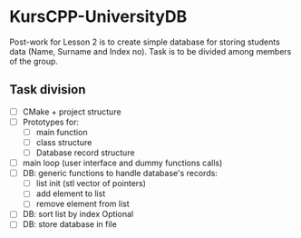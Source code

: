 # KursCPP-UniversityDB
Post-work for Lesson 2 is to create simple database for storing students data (Name, Surname and Index no). Task is to be divided among members of the group.

## Task division
- [ ] CMake + project structure
- [ ] Prototypes for:
  - [ ] main function
  - [ ] class structure
  - [ ] Database record structure
- [ ] main loop (user interface and dummy functions calls)
- [ ] DB: generic functions to handle database's records:
  - [ ] list init (stl vector of pointers)
  - [ ] add element to list
  - [ ] remove element from list
- [ ] DB: sort list by index
Optional
- [ ] DB: store database in file
